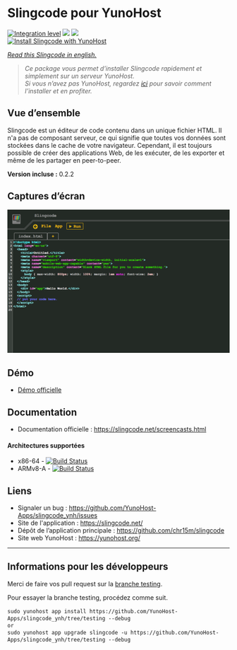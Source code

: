 # Slingcode pour YunoHost

[![Integration level](https://dash.yunohost.org/integration/slingcode.svg)](https://dash.yunohost.org/appci/app/slingcode) ![](https://ci-apps.yunohost.org/ci/badges/slingcode.status.svg) ![](https://ci-apps.yunohost.org/ci/badges/slingcode.maintain.svg)  
[![Install Slingcode with YunoHost](https://install-app.yunohost.org/install-with-yunohost.svg)](https://install-app.yunohost.org/?app=slingcode)

*[Read this Slingcode in english.](./README.md)* 

> *Ce package vous permet d’installer Slingcode rapidement et simplement sur un serveur YunoHost.  
Si vous n’avez pas YunoHost, regardez [ici](https://yunohost.org/#/install) pour savoir comment l’installer et en profiter.*

## Vue d’ensemble

Slingcode est un éditeur de code contenu dans un unique fichier HTML. Il n'a pas de composant serveur, ce qui signifie que toutes vos données sont stockées dans le cache de votre navigateur. Cependant, il est toujours possible de créer des applications Web, de les exécuter, de les exporter et même de les partager en peer-to-peer.

**Version incluse :** 0.2.2

## Captures d’écran

![](sources/Screenshot.png)

## Démo

* [Démo officielle](https://slingcode.net/slingcode.html)

## Documentation

 * Documentation officielle : https://slingcode.net/screencasts.html

#### Architectures supportées

* x86-64 - [![Build Status](https://ci-apps.yunohost.org/ci/logs/slingcode%20%28Apps%29.svg)](https://ci-apps.yunohost.org/ci/apps/slingcode/)
* ARMv8-A - [![Build Status](https://ci-apps-arm.yunohost.org/ci/logs/slingcode%20%28Apps%29.svg)](https://ci-apps-arm.yunohost.org/ci/apps/slingcode/)

## Liens

 * Signaler un bug : https://github.com/YunoHost-Apps/slingcode_ynh/issues
 * Site de l'application : https://slingcode.net/
 * Dépôt de l’application principale : https://github.com/chr15m/slingcode
 * Site web YunoHost : https://yunohost.org/

---

## Informations pour les développeurs

Merci de faire vos pull request sur la [branche testing](https://github.com/YunoHost-Apps/slingcode_ynh/tree/testing).

Pour essayer la branche testing, procédez comme suit.
```
sudo yunohost app install https://github.com/YunoHost-Apps/slingcode_ynh/tree/testing --debug
or
sudo yunohost app upgrade slingcode -u https://github.com/YunoHost-Apps/slingcode_ynh/tree/testing --debug
```
